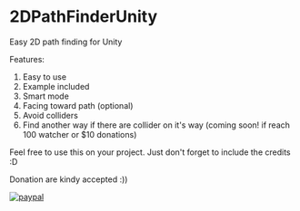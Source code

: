 # 2DPathFinderUnity
Easy 2D path finding for Unity

Features: 
1. Easy to use
2. Example included
3. Smart mode
4. Facing toward path (optional)
5. Avoid colliders
6. Find another way if there are collider on it's way (coming soon! if reach 100 watcher or $10 donations) 

Feel free to use this on your project. Just don't forget to include the credits :D

Donation are kindy accepted :))

[![paypal](https://www.paypalobjects.com/en_US/i/btn/btn_donateCC_LG.gif)](https://www.paypal.com/cgi-bin/webscr?cmd=_s-xclick&hosted_button_id=P6K9TSFA4QMEL)
